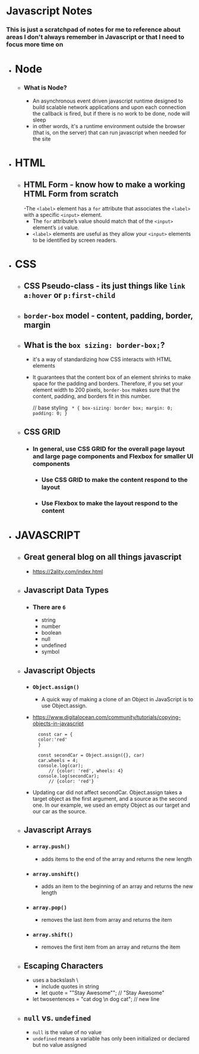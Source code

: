# Javascript Notes

### This is just a scratchpad of notes for me to reference about areas I don't always remember in Javascript or that I need to focus more time on


- # Node

    - ### What is Node?
        - An asynchronous event driven javascript runtime designed to build scalable network applications
        and upon each connection the callback is fired, but if there is no work to be done, node will sleep
        - in other words, it's a runtime environment outside the browser (that is, on the server) that can run javascript when needed for the site

- # HTML

    - ## HTML Form - know how to make a working HTML Form from scratch
        -The `<label>` element has a `for` attribute that associates the `<label>` with a specific `<input>` element. 
        - The `for` attribute’s value should match that of the `<input>` element’s `id` value. 
        - `<label>` elements are useful as they allow your `<input>` elements to be identified by screen readers.

- # CSS

    - ## CSS Pseudo-class - its just things like `link a:hover` or `p:first-child`

    - ## `border-box` model - content, padding, border, margin

    - ## What is the `box sizing: border-box;`?
        - it's a way of standardizing how CSS interacts with HTML elements
        - It guarantees that the content box of an element shrinks to make space for the padding and borders. Therefore, if you set your element width to 200 pixels, `border-box` makes sure that the content, padding, and borders fit in this number.


            // base styling
           ` * {
                box-sizing: border box;
                margin: 0;
                padding: 0;
            }`

    - ## CSS GRID
        - ### In general, use CSS GRID for the overall page layout and large page components and Flexbox for smaller UI components
            - ### Use CSS GRID to make the content respond to the layout
            - ### Use Flexbox to make the layout respond to the content

- # JAVASCRIPT

    - ## Great general blog on all things javascript
        - https://2ality.com/index.html

    - ## Javascript Data Types
        - ### There are `6`
            -  string 
            -   number
            -   boolean
            -   null
            -   undefined 
            -   symbol

    - ## Javascript Objects


        - ### `Object.assign()` 
            - A quick way of making a clone of an Object in JavaScript is to use Object.assign.

        - https://www.digitalocean.com/community/tutorials/copying-objects-in-javascript


                const car = {
                color:'red'
                }

                const secondCar = Object.assign({}, car)
                car.wheels = 4;
                console.log(car);
                    // {color: 'red', wheels: 4}
                console.log(secondCar);
                    // {color: 'red'}

        - Updating car did not affect secondCar. Object.assign takes a target object as the first argument, and a source as the second one. In our example, we used an empty Object as our target and our car as the source.



    - ## Javascript Arrays

        - ### `array.push()` 
            - adds items to the end of the array and returns the new length

        - ### `array.unshift()` 
            - adds an item to the beginning of an array and returns the new length

        - ### `array.pop()` 
            - removes the last item from array and returns the item

        - ### `array.shift()`
            - removes the first item from an array and returns the item




    - ## Escaping Characters 
        - uses a backslash \
            - include quotes in string
            - let quote = "\"Stay Awesome"\"; // "Stay Awesome"
        - let twosentences = "cat dog \n dog cat";  // new line

    - ## `null` vs. `undefined` 
        - `null` is the value of no value
        - `undefined` means a variable has only been initialized or declared but no value assigned


